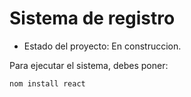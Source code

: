<h1>Sistema de registro</h1>

- Estado del proyecto: En construccion.

Para ejecutar el sistema, debes poner:

```nom install react```
